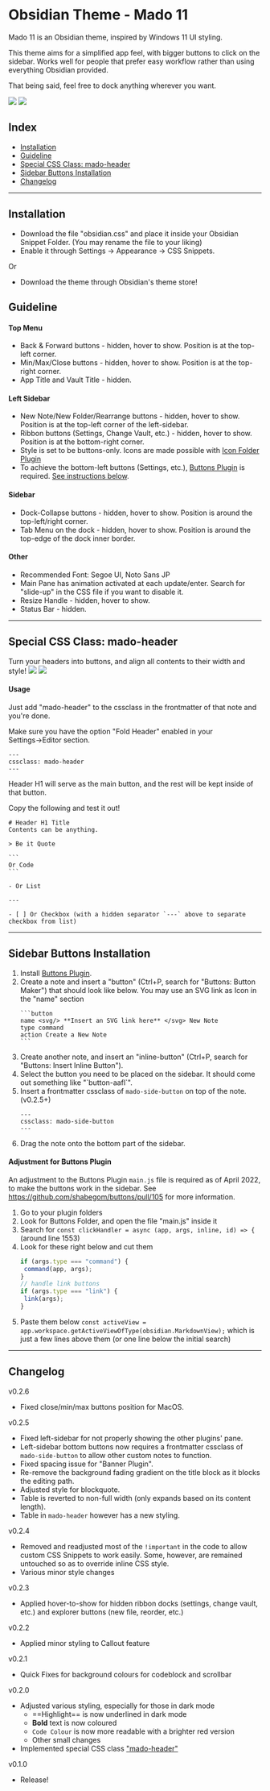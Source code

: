 # Obsidian Theme - Mado 11
 
Mado 11 is an Obsidian theme, inspired by Windows 11 UI styling.

This theme aims for a simplified app feel, with bigger buttons to click on the sidebar. Works well for people that prefer easy workflow rather than using everything Obsidian provided.

That being said, feel free to dock anything wherever you want.

![](cover.png)
![](cover2.png)

## Index

- [Installation](#installation)
- [Guideline](#guideline)
- [Special CSS Class: mado-header](#special-css-class-mado-header)
- [Sidebar Buttons Installation](#sidebar-buttons-installation)
- [Changelog](#changelog)

---

## Installation

- Download the file "obsidian.css" and place it inside your Obsidian Snippet Folder. (You may rename the file to your liking)
- Enable it through Settings → Appearance → CSS Snippets.

Or

- Download the theme through Obsidian's theme store!

## Guideline

#### Top Menu

- Back & Forward buttons - hidden, hover to show. Position is at the top-left corner.
- Min/Max/Close buttons - hidden, hover to show. Position is at the top-right corner.
- App Title and Vault Title - hidden.

#### Left Sidebar

- New Note/New Folder/Rearrange buttons - hidden, hover to show. Position is at the top-left corner of the left-sidebar.
- Ribbon buttons (Settings, Change Vault, etc.) - hidden, hover to show. Position is at the bottom-right corner.
- Style is set to be buttons-only. Icons are made possible with [Icon Folder Plugin](https://github.com/FlorianWoelki/obsidian-icon-folder)
- To achieve the bottom-left buttons (Settings, etc.), [Buttons Plugin](https://github.com/shabegom/buttons) is required. [See instructions below](#sidebar-buttons-installation).

#### Sidebar

- Dock-Collapse buttons - hidden, hover to show. Position is around the top-left/right corner.
- Tab Menu on the dock - hidden, hover to show. Position is around the top-edge of the dock inner border.

#### Other

- Recommended Font: Segoe UI, Noto Sans JP
- Main Pane has animation activated at each update/enter. Search for "slide-up" in the CSS file if you want to disable it.
- Resize Handle - hidden, hover to show.
- Status Bar - hidden.

---

## Special CSS Class: mado-header
Turn your headers into buttons, and align all contents to their width and style!
![](header-sample-light.png)
![](header-sample-dark.png)

#### Usage
Just add "mado-header" to the cssclass in the frontmatter of that note and you're done.

Make sure you have the option "Fold Header" enabled in your Settings→Editor section.
~~~
---
cssclass: mado-header
---
~~~

Header H1 will serve as the main button, and the rest will be kept inside of that button.

Copy the following and test it out!
~~~
# Header H1 Title
Contents can be anything.

> Be it Quote

```
Or Code
```

- Or List

---

- [ ] Or Checkbox (with a hidden separator `---` above to separate checkbox from list)
~~~

---


## Sidebar Buttons Installation

1. Install [Buttons Plugin](https://github.com/shabegom/buttons).
1. Create a note and insert a "button" (Ctrl+P, search for "Buttons: Button Maker") that should look like below. You may use an SVG link as Icon in the "name" section
   ~~~
   ```button
   name <svg/> **Insert an SVG link here** </svg> New Note
   type command
   action Create a New Note 
   ```
   ~~~
1. Create another note, and insert an "inline-button" (Ctrl+P, search for "Buttons: Insert Inline Button").
1. Select the button you need to be placed on the sidebar. It should come out something like "\`button-aafl`".
1. Insert a frontmatter cssclass of `mado-side-button` on top of the note. (v0.2.5+)
   ~~~
   ---
   cssclass: mado-side-button
   ---
   ~~~
1. Drag the note onto the bottom part of the sidebar.



#### Adjustment for Buttons Plugin
An adjustment to the Buttons Plugin `main.js` file is required as of April 2022, to make the buttons work in the sidebar. See https://github.com/shabegom/buttons/pull/105 for more information.
1. Go to your plugin folders
2. Look for Buttons Folder, and open the file "main.js" inside it 
3. Search for `const clickHandler = async (app, args, inline, id) => {` (around line 1553)  
4. Look for these right below and cut them
   ```js
   if (args.type === "command") {  
   	command(app, args);  
   }  
   // handle link buttons  
   if (args.type === "link") {  
   	link(args);  
   }
   ```
5. Paste them below `const activeView = app.workspace.getActiveViewOfType(obsidian.MarkdownView);` which is just a few lines above them (or one line below the initial search)  

---

## Changelog  

v0.2.6
- Fixed close/min/max buttons position for MacOS.

v0.2.5
- Fixed left-sidebar for not properly showing the other plugins' pane.
- Left-sidebar bottom buttons now requires a frontmatter cssclass of `mado-side-button` to allow other custom notes to function.
- Fixed spacing issue for "Banner Plugin".
- Re-remove the background fading gradient on the title block as it blocks the editing path.
- Adjusted style for blockquote.
- Table is reverted to non-full width (only expands based on its content length).
- Table in `mado-header` however has a new styling.

v0.2.4
- Removed and readjusted most of the `!important` in the code to allow custom CSS Snippets to work easily. Some, however, are remained untouched so as to override inline CSS style.
- Various minor style changes

v0.2.3
- Applied hover-to-show for hidden ribbon docks (settings, change vault, etc.) and explorer buttons (new file, reorder, etc.)

v0.2.2
- Applied minor styling to Callout feature

v0.2.1
- Quick Fixes for background colours for codeblock and scrollbar

v0.2.0
- Adjusted various styling, especially for those in dark mode
  - ==Highlight== is now underlined in dark mode
  - **Bold** text is now coloured
  - `Code Colour` is now more readable with a brighter red version
  - Other small changes
- Implemented special CSS class ["mado-header"](#Special-class-mado-header)

v0.1.0
- Release!